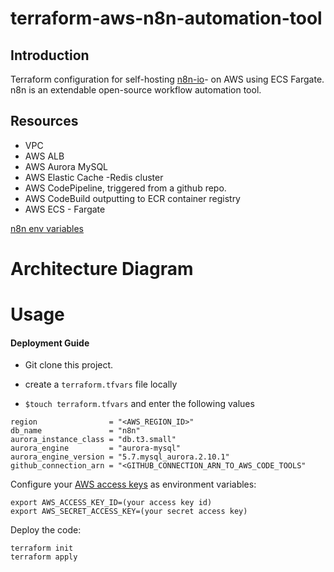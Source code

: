 # terraform-aws-n8n-automation-tool

## Introduction
Terraform configuration for self-hosting [n8n-io](https://github.com/n8n-io/n8n)- on AWS using ECS Fargate.
n8n is an extendable open-source workflow automation tool.

## Resources
* VPC
* AWS ALB
* AWS Aurora MySQL
* AWS Elastic Cache -Redis cluster 
* AWS CodePipeline, triggered from a github repo.
* AWS CodeBuild outputting to ECR container registry
* AWS ECS - Fargate

[n8n env variables](https://docs.n8n.io/hosting/environment-variables/#queues) 

# Architecture Diagram




# Usage

#### Deployment Guide

- Git clone this project.

- create a `terraform.tfvars` file locally 
- `$touch terraform.tfvars` and enter the following values

```
region                = "<AWS_REGION_ID>"
db_name               = "n8n"
aurora_instance_class = "db.t3.small"
aurora_engine         = "aurora-mysql"
aurora_engine_version = "5.7.mysql_aurora.2.10.1"
github_connection_arn = "<GITHUB_CONNECTION_ARN_TO_AWS_CODE_TOOLS"

```

Configure your [AWS access
keys](http://docs.aws.amazon.com/general/latest/gr/aws-sec-cred-types.html#access-keys-and-secret-access-keys) as
environment variables:

```
export AWS_ACCESS_KEY_ID=(your access key id)
export AWS_SECRET_ACCESS_KEY=(your secret access key)
```

Deploy the code:

```
terraform init
terraform apply
```

